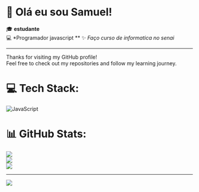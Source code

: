 # 👋 Olá eu sou Samuel!

🎓 **estudante**  
💻 *Programador javascript **
✨ *Faço curso de informatica no senai*


---

Thanks for visiting my GitHub profile!  
Feel free to check out my repositories and follow my learning journey.
 
# 💻 Tech Stack:
![JavaScript](https://img.shields.io/badge/javascript-%23323330.svg?style=for-the-badge&logo=javascript&logoColor=%23F7DF1E)
# 📊 GitHub Stats:
![](https://github-readme-stats.vercel.app/api?username=Samuel-hub034&theme=monokai&hide_border=false&include_all_commits=false&count_private=false)<br/>
![](https://nirzak-streak-stats.vercel.app/?user=Samuel-hub034&theme=monokai&hide_border=false)<br/>
![](https://github-readme-stats.vercel.app/api/top-langs/?username=Samuel-hub034&theme=monokai&hide_border=false&include_all_commits=false&count_private=false&layout=compact)

---
[![](https://visitcount.itsvg.in/api?id=Samuel-hub034&icon=9&color=4)](https://visitcount.itsvg.in)

<!-- Proudly created with GPRM ( https://gprm.itsvg.in ) -->

<!--
You can always update this README to add more details, your social links, or a fun personal touch!
-->


<!--
You can always update this README to add more details, your social links, or a fun personal touch!
-->

<!--
You can always update this README to add more details, your social links, or a fun personal touch!
-->
<!--
**Samuel-hub034/Samuel-hub034** is a ✨ _special_ ✨ repository because its `README.md` (this file) appears on your GitHub profile.

Here are some ideas to get you started:

- 🔭 I’m currently working on ...
- 🌱 I’m currently learning ...
- 👯 I’m looking to collaborate on ...
- 🤔 I’m looking for help with ...
- 💬 Ask me about ...
- 📫 How to reach me: ...
- 😄 Pronouns: ...
- ⚡ Fun fact: ...
-->
